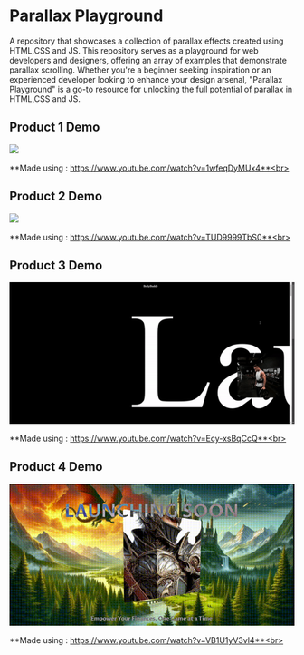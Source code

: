 # Parallax Playground

A  repository that showcases a collection of  parallax effects created using HTML,CSS and JS. This repository serves as a playground for web developers and designers, offering an array of examples that demonstrate parallax scrolling. Whether you're a beginner seeking inspiration or an experienced developer looking to enhance your design arsenal, "Parallax Playground" is a go-to resource for unlocking the full potential of parallax in HTML,CSS and JS.

## Product 1 Demo

<img src="assets/prod1.gif" width="800" ><br>

**Made using : https://www.youtube.com/watch?v=1wfeqDyMUx4**<br>

## Product 2 Demo

<img src="assets/prod2.gif" width="800" ><br> 

**Made using : https://www.youtube.com/watch?v=TUD9999TbS0**<br>

## Product 3 Demo

<img src="assets/prod3.gif" width="800" ><br> 

**Made using : https://www.youtube.com/watch?v=Ecy-xsBqCcQ**<br>

## Product 4 Demo

<img src="assets/prod4.gif" width="800" ><br> 

**Made using : https://www.youtube.com/watch?v=VB1U1yV3vl4**<br>